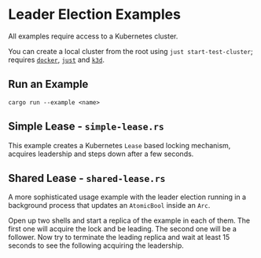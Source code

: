 # Leader Election Examples

All examples require access to a Kubernetes cluster.

You can create a local cluster from the root using `just start-test-cluster`; requires [`docker`](https://docker.com), [`just`](https://github.com/casey/just) and [`k3d`](https://k3d.io).

## Run an Example

```shell
cargo run --example <name>
```

## Simple Lease - `simple-lease.rs`

This example creates a Kubernetes `Lease` based locking mechanism, acquires leadership and steps down after a few seconds.

## Shared Lease - `shared-lease.rs`

A more sophisticated usage example with the leader election running in a background process that updates an `AtomicBool` inside an `Arc`.

Open up two shells and start a replica of the example in each of them. The first one will acquire the lock and be leading. The second one will be a follower. Now try to terminate the leading replica and wait at least 15 seconds to see the following acquiring the leadership.
